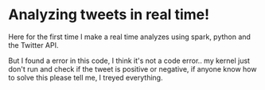 # Analyzing tweets in real time!

Here for the first time I make a real time analyzes using spark, python and the Twitter API.

But I found a error in this code, I think it's not a code error.. my kernel just don't run and check if the tweet is positive or negative, if anyone know how to solve this please tell me, I treyed everything.
